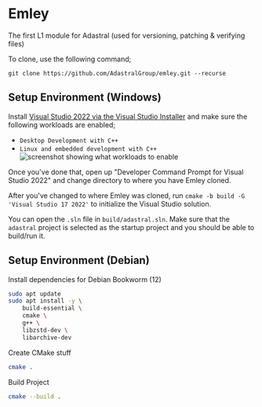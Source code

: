 # Emley
The first L1 module for Adastral (used for versioning, patching & verifying files)

To clone, use the following command;
```
git clone https://github.com/AdastralGroup/emley.git --recurse
```

## Setup Environment (Windows)
Install [Visual Studio 2022 via the Visual Studio Installer](https://visualstudio.microsoft.com/downloads/) and make sure the following workloads are enabled;
- `Desktop Development with C++`
- `Linux and embedded development with C++`
![screenshot showing what workloads to enable](https://xb.redfur.cloud/tOpi9/FEFUneKU67.png/raw)

Once you've done that, open up "Developer Command Prompt for Visual Studio 2022" and change directory to where you have Emley cloned.

After you've changed to where Emley was cloned, run `cmake -b build -G 'Visual Studio 17 2022'` to initialize the Visual Studio solution.

You can open the `.sln` file in `build/adastral.sln`. Make sure that the `adastral` project is selected as the startup project and you should be able to build/run it.

## Setup Environment (Debian)
Install dependencies for Debian Bookworm (12)
```bash
sudo apt update
sudo apt install -y \
    build-essential \
    cmake \
    g++ \
    libzstd-dev \
    libarchive-dev
```

Create CMake stuff
```bash
cmake .
```

Build Project
```bash
cmake --build .
```